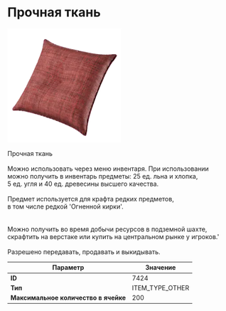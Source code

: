 # Прочная ткань

![Item Image](../img/7424.webp?raw=true)

Прочная ткань<br><br>Можно использовать через меню инвентаря. При использовании<br>можно получить в инвентарь предметы: 25 ед. льна и хлопка,<br>5 ед. угля и 40 ед. древесины высшего качества.<br><br>Предмет используется для крафта редких предметов,<br>в том числе редкой 'Огненной кирки'.<br><br><br>Можно получить во время добычи ресурсов в подземной шахте,<br>скрафтить на верстаке или купить на центральном рынке у игроков.'<br><br>Разрешено передавать, продавать и выкидывать.


| Параметр | Значение |
|----------|----------|
| **ID** | 7424 |
| **Тип** | ITEM_TYPE_OTHER |
| **Максимальное количество в ячейке** | 200 |

